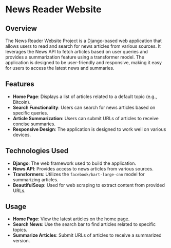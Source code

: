 # News Reader Website 

## Overview
The News Reader Website Project is a Django-based web application that allows users to read and search for news articles from various sources. It leverages the News API to fetch articles based on user queries and provides a summarization feature using a transformer model. The application is designed to be user-friendly and responsive, making it easy for users to access the latest news and summaries.

## Features
- **Home Page**: Displays a list of articles related to a default topic (e.g., Bitcoin).
- **Search Functionality**: Users can search for news articles based on specific queries.
- **Article Summarization**: Users can submit URLs of articles to receive concise summaries.
- **Responsive Design**: The application is designed to work well on various devices.

## Technologies Used
- **Django**: The web framework used to build the application.
- **News API**: Provides access to news articles from various sources.
- **Transformers**: Utilizes the `facebook/bart-large-cnn` model for summarizing articles.
- **BeautifulSoup**: Used for web scraping to extract content from provided URLs.

## Usage
- **Home Page**: View the latest articles on the home page.
- **Search News**: Use the search bar to find articles related to specific topics.
- **Summarize Articles**: Submit URLs of articles to receive a summarized version.
